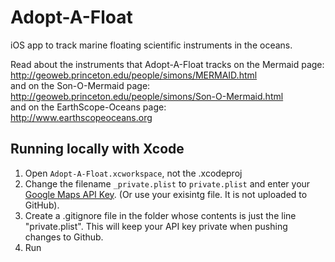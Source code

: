 # Adopt-A-Float
iOS app to track marine floating scientific instruments in the oceans.

Read about the instruments that Adopt-A-Float tracks on the
Mermaid page: \
http://geoweb.princeton.edu/people/simons/MERMAID.html \
and on the Son-O-Mermaid page: \
http://geoweb.princeton.edu/people/simons/Son-O-Mermaid.html \
and on the EarthScope-Oceans page: \
http://www.earthscopeoceans.org 

## Running locally with Xcode
1) Open `Adopt-A-Float.xcworkspace`, not the .xcodeproj
2) Change the filename `_private.plist` to `private.plist` and enter your [Google Maps API Key](https://developers.google.com/maps/documentation/ios-sdk/). (Or use your exisintg file. It is not uploaded to GitHub).
3) Create a .gitignore file in the folder whose contents is just the line "private.plist". This will keep your API key private when pushing changes to Github. 
4) Run
